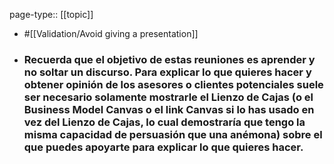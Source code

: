 page-type:: [[topic]]

- #[[Validation/Avoid giving a presentation]]

- ### Recuerda que el objetivo de estas reuniones es aprender y no soltar un discurso. Para explicar lo que quieres hacer y obtener opinión de los asesores o clientes potenciales suele ser necesario solamente mostrarle el Lienzo de Cajas (o el Business Model Canvas o el link Canvas si lo has usado en vez del Lienzo de Cajas, lo cual demostraría que tengo la misma capacidad de persuasión que una anémona) sobre el que puedes apoyarte para explicar lo que quieres hacer.



